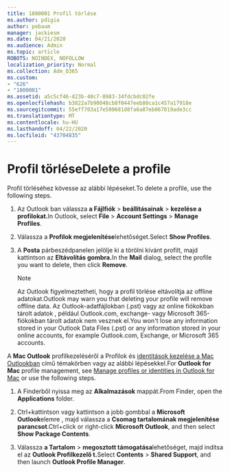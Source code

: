 ```yaml
---
title: 1800001 Profil törlése
ms.author: pdigia
author: pebaum
manager: jackiesm
ms.date: 04/21/2020
ms.audience: Admin
ms.topic: article
ROBOTS: NOINDEX, NOFOLLOW
localization_priority: Normal
ms.collection: Adm_O365
ms.custom:
- "626"
- "1800001"
ms.assetid: a5c5cf46-d23b-40c7-8983-34fdcbdc02fe
ms.openlocfilehash: b3822a7b90048cb8f0447eeb80ca1c457a17918e
ms.sourcegitcommit: 55eff703a17e500681d8fa6a87eb067019ade3cc
ms.translationtype: MT
ms.contentlocale: hu-HU
ms.lasthandoff: 04/22/2020
ms.locfileid: "43704835"
---
```

# <a name="delete-a-profile"></a><span data-ttu-id="c79af-102">Profil törlése</span><span class="sxs-lookup"><span data-stu-id="c79af-102">Delete a profile</span></span>

<span data-ttu-id="c79af-103">Profil törléséhez kövesse az alábbi lépéseket.</span><span class="sxs-lookup"><span data-stu-id="c79af-103">To delete a profile, use the following steps.</span></span>
  
1. <span data-ttu-id="c79af-104">Az Outlook ban válassza **a Fájlfiók** \> **beállításainak** \> **kezelése a profilokat.**</span><span class="sxs-lookup"><span data-stu-id="c79af-104">In Outlook, select **File** \> **Account Settings** \> **Manage Profiles**.</span></span>

2. <span data-ttu-id="c79af-105">Válassza a **Profilok megjelenítése**lehetőséget.</span><span class="sxs-lookup"><span data-stu-id="c79af-105">Select **Show Profiles**.</span></span>

3. <span data-ttu-id="c79af-106">A **Posta** párbeszédpanelen jelölje ki a törölni kívánt profilt, majd kattintson az **Eltávolítás gombra.**</span><span class="sxs-lookup"><span data-stu-id="c79af-106">In the **Mail** dialog, select the profile you want to delete, then click **Remove**.</span></span>

    > [!NOTE]
    > <span data-ttu-id="c79af-107">Az Outlook figyelmeztetheti, hogy a profil törlése eltávolítja az offline adatokat.</span><span class="sxs-lookup"><span data-stu-id="c79af-107">Outlook may warn you that deleting your profile will remove offline data.</span></span> <span data-ttu-id="c79af-108">Az Outlook-adatfájlokban (.pst) vagy az online fiókokban tárolt adatok , például Outlook.com, exchange- vagy Microsoft 365-fiókokban tárolt adatok nem vesznek el.</span><span class="sxs-lookup"><span data-stu-id="c79af-108">You won't lose any information stored in your Outlook Data Files (.pst) or any information stored in your online accounts, for example Outlook.com, Exchange, or Microsoft 365 accounts.</span></span>
  
<span data-ttu-id="c79af-109">A **Mac Outlook** profilkezeléséről a Profilok és [identitások kezelése a Mac Outlookban](https://support.office.com/article/fed2a955-74df-4a24-bef6-78a426958c4c.aspx) című témakörben vagy az alábbi lépésekkel.</span><span class="sxs-lookup"><span data-stu-id="c79af-109">For **Outlook for Mac** profile management, see [Manage profiles or identities in Outlook for Mac](https://support.office.com/article/fed2a955-74df-4a24-bef6-78a426958c4c.aspx) or use the following steps.</span></span>
  
1. <span data-ttu-id="c79af-110">A Finderből nyissa meg az **Alkalmazások** mappát.</span><span class="sxs-lookup"><span data-stu-id="c79af-110">From Finder, open the **Applications** folder.</span></span>

2. <span data-ttu-id="c79af-111">Ctrl+kattintson vagy kattintson a jobb gombbal a **Microsoft Outlook**elemre , majd válassza a **Csomag tartalomának megjelenítése parancsot**.</span><span class="sxs-lookup"><span data-stu-id="c79af-111">Ctrl+click or right-click **Microsoft Outlook**, and then select **Show Package Contents**.</span></span>

3. <span data-ttu-id="c79af-112">Válassza **a Tartalom** \> **megosztott támogatása**lehetőséget, majd indítsa el az **Outlook Profilkezelő t.**</span><span class="sxs-lookup"><span data-stu-id="c79af-112">Select **Contents** \> **Shared Support**, and then launch **Outlook Profile Manager**.</span></span>

